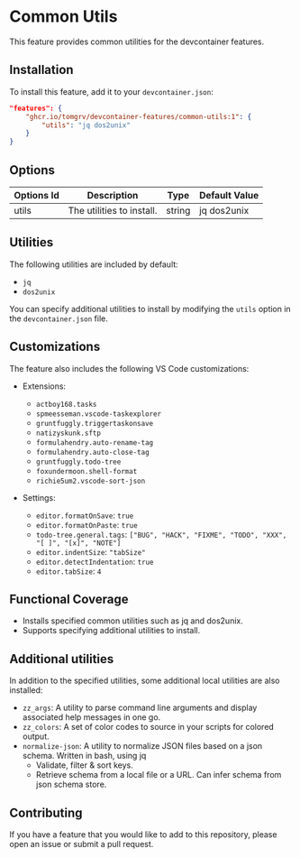 <!-- @format -->

# Common Utils

This feature provides common utilities for the devcontainer features.

## Installation

To install this feature, add it to your `devcontainer.json`:

```json
"features": {
    "ghcr.io/tomgrv/devcontainer-features/common-utils:1": {
        "utils": "jq dos2unix"
    }
}
```

## Options

| Options Id | Description               | Type   | Default Value |
| ---------- | ------------------------- | ------ | ------------- |
| utils      | The utilities to install. | string | jq dos2unix   |

## Utilities

The following utilities are included by default:

-   `jq`
-   `dos2unix`

You can specify additional utilities to install by modifying the `utils` option in the `devcontainer.json` file.

## Customizations

The feature also includes the following VS Code customizations:

-   Extensions:

    -   `actboy168.tasks`
    -   `spmeesseman.vscode-taskexplorer`
    -   `gruntfuggly.triggertaskonsave`
    -   `natizyskunk.sftp`
    -   `formulahendry.auto-rename-tag`
    -   `formulahendry.auto-close-tag`
    -   `gruntfuggly.todo-tree`
    -   `foxundermoon.shell-format`
    -   `richie5um2.vscode-sort-json`

-   Settings:
    -   `editor.formatOnSave`: `true`
    -   `editor.formatOnPaste`: `true`
    -   `todo-tree.general.tags`: `["BUG", "HACK", "FIXME", "TODO", "XXX", "[ ]", "[x]", "NOTE"]`
    -   `editor.indentSize`: `"tabSize"`
    -   `editor.detectIndentation`: `true`
    -   `editor.tabSize`: `4`


## Functional Coverage

- Installs specified common utilities such as jq and dos2unix.
- Supports specifying additional utilities to install.

## Additional utilities

In addition to the specified utilities, some additional local utilities are also installed:

- `zz_args`: A utility to parse command line arguments and display associated help messages in one go.
- `zz_colors`: A set of color codes to source in your scripts for colored output.
- `normalize-json`: A utility to normalize JSON files based on a json schema.  Written in bash, using jq
    - Validate, filter & sort keys.
    - Retrieve schema from a local file or a URL. Can infer schema from json schema store.

## Contributing

If you have a feature that you would like to add to this repository, please open an issue or submit a pull request.

